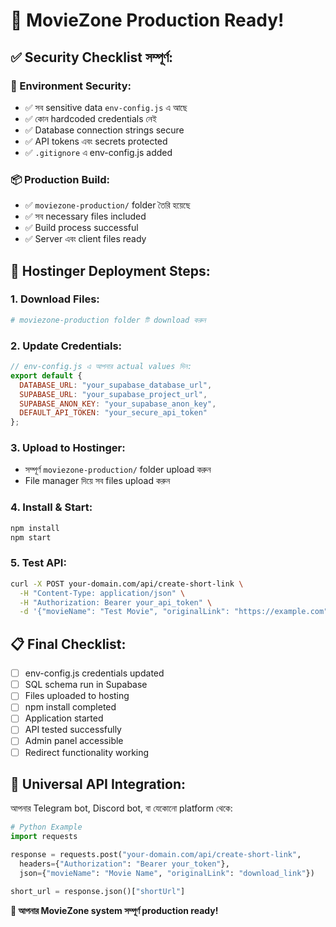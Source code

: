# 🎉 MovieZone Production Ready!

## ✅ Security Checklist সম্পূর্ণ:

### 🔐 Environment Security:
- ✅ সব sensitive data `env-config.js` এ আছে
- ✅ কোন hardcoded credentials নেই
- ✅ Database connection strings secure
- ✅ API tokens এবং secrets protected
- ✅ `.gitignore` এ env-config.js added

### 📦 Production Build:
- ✅ `moviezone-production/` folder তৈরি হয়েছে
- ✅ সব necessary files included
- ✅ Build process successful
- ✅ Server এবং client files ready

## 🚀 Hostinger Deployment Steps:

### 1. Download Files:
```bash
# moviezone-production folder টি download করুন
```

### 2. Update Credentials:
```javascript
// env-config.js এ আপনার actual values দিন:
export default {
  DATABASE_URL: "your_supabase_database_url",
  SUPABASE_URL: "your_supabase_project_url", 
  SUPABASE_ANON_KEY: "your_supabase_anon_key",
  DEFAULT_API_TOKEN: "your_secure_api_token"
};
```

### 3. Upload to Hostinger:
- সম্পূর্ণ `moviezone-production/` folder upload করুন
- File manager দিয়ে সব files upload করুন

### 4. Install & Start:
```bash
npm install
npm start
```

### 5. Test API:
```bash
curl -X POST your-domain.com/api/create-short-link \
  -H "Content-Type: application/json" \
  -H "Authorization: Bearer your_api_token" \
  -d '{"movieName": "Test Movie", "originalLink": "https://example.com"}'
```

## 📋 Final Checklist:

- [ ] env-config.js credentials updated
- [ ] SQL schema run in Supabase
- [ ] Files uploaded to hosting
- [ ] npm install completed
- [ ] Application started
- [ ] API tested successfully
- [ ] Admin panel accessible
- [ ] Redirect functionality working

## 🎯 Universal API Integration:

আপনার Telegram bot, Discord bot, বা যেকোনো platform থেকে:

```python
# Python Example
import requests

response = requests.post("your-domain.com/api/create-short-link", 
  headers={"Authorization": "Bearer your_token"},
  json={"movieName": "Movie Name", "originalLink": "download_link"})

short_url = response.json()["shortUrl"]
```

**🎉 আপনার MovieZone system সম্পূর্ণ production ready!**